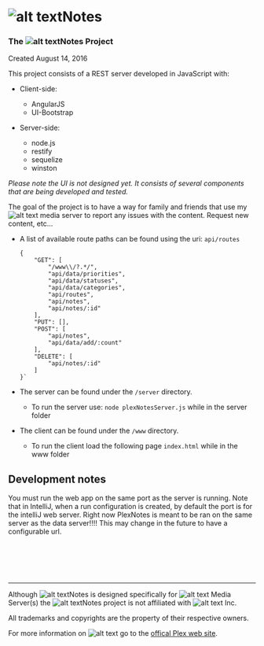 # ![alt text][plexLg]Notes

### The ![alt text][plexSm]Notes Project

Created August 14, 2016

This project consists of a REST server developed in JavaScript with:

* Client-side:
    - AngularJS
    - UI-Bootstrap

* Server-side:
    - node.js
    - restify
    - sequelize
    - winston

*Please note the UI is not designed yet. It consists of several components that are being developed and tested.*

The goal of the project is to have a way for family and friends that use my ![alt text][plexVs] media server to report any issues with the content. Request new content, etc...

* A list of available route paths can be found using the uri: `api/routes`
    ~~~~
    {
        "GET": [
            "/www\\/?.*/",
            "api/data/priorities",
            "api/data/statuses",
            "api/data/categories",
            "api/routes",
            "api/notes",
            "api/notes/:id"
        ],
        "PUT": [],
        "POST": [
            "api/notes",
            "api/data/add/:count"
        ],
        "DELETE": [
            "api/notes/:id"
        ]
    }`
    ~~~~

* The server can be found under the `/server` directory.
  * To run the server use: `node plexNotesServer.js` while in the server folder
  
* The client can be found under the `/www` directory.
  * To run the client load the following page `index.html` while in the www folder

## Development notes

You must run the web app on the same port as the server is running.
Note that in IntelliJ, when a run configuration is created, by default the port is for the intelliJ web server. Right now PlexNotes is meant to be ran on the same server as the data server!!!!
This may change in the future to have a configurable url.

<br/>
<br/>
<br/>
<br/>

----
Although ![alt text][plexVs]Notes is designed specifically for ![alt text][plexVs] Media Server(s) the
![alt text][plexVs]Notes project is not affiliated with ![alt text][plexVs] Inc. 

All trademarks and copyrights are the property of their respective owners.

For more information on ![alt text][plexVs] go to the [offical Plex web site](https://www.plex.tv/).

[plexLg]: http://groksoft.net/plex/_images/Plex-h2.png
[plexSm]: http://groksoft.net/plex/_images/PLEX-vsmall.png
[plexVs]: http://groksoft.net/plex/_images/PLEX-tiny.png
